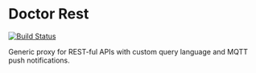 # Doctor Rest
[![Build Status](https://travis-ci.org/matobet/doctor-rest.svg?branch=master)](https://travis-ci.org/matobet/doctor-rest)

Generic proxy for REST-ful APIs with custom query language and MQTT push notifications.
